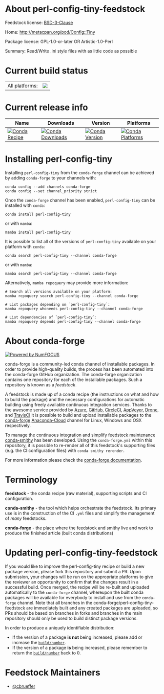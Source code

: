About perl-config-tiny-feedstock
================================

Feedstock license: [BSD-3-Clause](https://github.com/conda-forge/perl-config-tiny-feedstock/blob/main/LICENSE.txt)

Home: http://metacpan.org/pod/Config::Tiny

Package license: GPL-1.0-or-later OR Artistic-1.0-Perl

Summary: Read/Write .ini style files with as little code as possible

Current build status
====================


<table><tr><td>All platforms:</td>
    <td>
      <a href="https://dev.azure.com/conda-forge/feedstock-builds/_build/latest?definitionId=17451&branchName=main">
        <img src="https://dev.azure.com/conda-forge/feedstock-builds/_apis/build/status/perl-config-tiny-feedstock?branchName=main">
      </a>
    </td>
  </tr>
</table>

Current release info
====================

| Name | Downloads | Version | Platforms |
| --- | --- | --- | --- |
| [![Conda Recipe](https://img.shields.io/badge/recipe-perl--config--tiny-green.svg)](https://anaconda.org/conda-forge/perl-config-tiny) | [![Conda Downloads](https://img.shields.io/conda/dn/conda-forge/perl-config-tiny.svg)](https://anaconda.org/conda-forge/perl-config-tiny) | [![Conda Version](https://img.shields.io/conda/vn/conda-forge/perl-config-tiny.svg)](https://anaconda.org/conda-forge/perl-config-tiny) | [![Conda Platforms](https://img.shields.io/conda/pn/conda-forge/perl-config-tiny.svg)](https://anaconda.org/conda-forge/perl-config-tiny) |

Installing perl-config-tiny
===========================

Installing `perl-config-tiny` from the `conda-forge` channel can be achieved by adding `conda-forge` to your channels with:

```
conda config --add channels conda-forge
conda config --set channel_priority strict
```

Once the `conda-forge` channel has been enabled, `perl-config-tiny` can be installed with `conda`:

```
conda install perl-config-tiny
```

or with `mamba`:

```
mamba install perl-config-tiny
```

It is possible to list all of the versions of `perl-config-tiny` available on your platform with `conda`:

```
conda search perl-config-tiny --channel conda-forge
```

or with `mamba`:

```
mamba search perl-config-tiny --channel conda-forge
```

Alternatively, `mamba repoquery` may provide more information:

```
# Search all versions available on your platform:
mamba repoquery search perl-config-tiny --channel conda-forge

# List packages depending on `perl-config-tiny`:
mamba repoquery whoneeds perl-config-tiny --channel conda-forge

# List dependencies of `perl-config-tiny`:
mamba repoquery depends perl-config-tiny --channel conda-forge
```


About conda-forge
=================

[![Powered by
NumFOCUS](https://img.shields.io/badge/powered%20by-NumFOCUS-orange.svg?style=flat&colorA=E1523D&colorB=007D8A)](https://numfocus.org)

conda-forge is a community-led conda channel of installable packages.
In order to provide high-quality builds, the process has been automated into the
conda-forge GitHub organization. The conda-forge organization contains one repository
for each of the installable packages. Such a repository is known as a *feedstock*.

A feedstock is made up of a conda recipe (the instructions on what and how to build
the package) and the necessary configurations for automatic building using freely
available continuous integration services. Thanks to the awesome service provided by
[Azure](https://azure.microsoft.com/en-us/services/devops/), [GitHub](https://github.com/),
[CircleCI](https://circleci.com/), [AppVeyor](https://www.appveyor.com/),
[Drone](https://cloud.drone.io/welcome), and [TravisCI](https://travis-ci.com/)
it is possible to build and upload installable packages to the
[conda-forge](https://anaconda.org/conda-forge) [Anaconda-Cloud](https://anaconda.org/)
channel for Linux, Windows and OSX respectively.

To manage the continuous integration and simplify feedstock maintenance
[conda-smithy](https://github.com/conda-forge/conda-smithy) has been developed.
Using the ``conda-forge.yml`` within this repository, it is possible to re-render all of
this feedstock's supporting files (e.g. the CI configuration files) with ``conda smithy rerender``.

For more information please check the [conda-forge documentation](https://conda-forge.org/docs/).

Terminology
===========

**feedstock** - the conda recipe (raw material), supporting scripts and CI configuration.

**conda-smithy** - the tool which helps orchestrate the feedstock.
                   Its primary use is in the construction of the CI ``.yml`` files
                   and simplify the management of *many* feedstocks.

**conda-forge** - the place where the feedstock and smithy live and work to
                  produce the finished article (built conda distributions)


Updating perl-config-tiny-feedstock
===================================

If you would like to improve the perl-config-tiny recipe or build a new
package version, please fork this repository and submit a PR. Upon submission,
your changes will be run on the appropriate platforms to give the reviewer an
opportunity to confirm that the changes result in a successful build. Once
merged, the recipe will be re-built and uploaded automatically to the
`conda-forge` channel, whereupon the built conda packages will be available for
everybody to install and use from the `conda-forge` channel.
Note that all branches in the conda-forge/perl-config-tiny-feedstock are
immediately built and any created packages are uploaded, so PRs should be based
on branches in forks and branches in the main repository should only be used to
build distinct package versions.

In order to produce a uniquely identifiable distribution:
 * If the version of a package **is not** being increased, please add or increase
   the [``build/number``](https://docs.conda.io/projects/conda-build/en/latest/resources/define-metadata.html#build-number-and-string).
 * If the version of a package **is** being increased, please remember to return
   the [``build/number``](https://docs.conda.io/projects/conda-build/en/latest/resources/define-metadata.html#build-number-and-string)
   back to 0.

Feedstock Maintainers
=====================

* [@cbrueffer](https://github.com/cbrueffer/)

